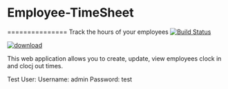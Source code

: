 # Employee-TimeSheet
===============
Track the hours of your employees
[![Build Status](https://travis-ci.org/joshk326/Employee-TimeSheet.svg?branch=master)](https://travis-ci.org/joshk326/Employee-TimeSheet)

[![download](Docs/img/btn/download.png)](https://github.com/carla-simulator/carla/blob/master/Docs/download.md)

This web application allows you to create, update, view employees clock in and clocj out times.

Test User:
          Username: admin
          Password: test

